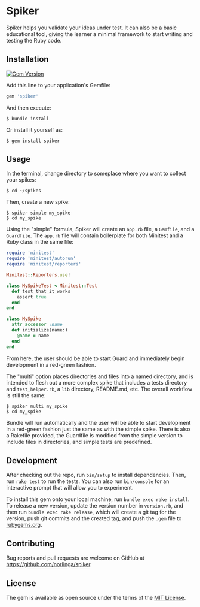 # Spiker

Spiker helps you validate your ideas under test.  It can also be a basic educational tool, giving the learner a minimal framework to start writing and testing the Ruby code.

## Installation

[![Gem Version](https://badge.fury.io/rb/spiker.svg)](https://badge.fury.io/rb/spiker)

Add this line to your application's Gemfile:

```ruby
gem 'spiker'
```

And then execute:

    $ bundle install

Or install it yourself as:

    $ gem install spiker

## Usage

In the terminal, change directory to someplace where you want to collect your spikes:

    $ cd ~/spikes

Then, create a new spike:

    $ spiker simple my_spike
    $ cd my_spike

Using the "simple" formula, Spiker will create an `app.rb` file, a `Gemfile`, and a `Guardfile`.  The `app.rb` file will contain boilerplate for both Minitest and a Ruby class in the same file:  

```ruby
require 'minitest'
require 'minitest/autorun'
require 'minitest/reporters'

Minitest::Reporters.use!

class MySpikeTest < Minitest::Test
  def test_that_it_works
    assert true
  end
end

class MySpike
  attr_accessor :name
  def initialize(name:)
    @name = name
  end
end
```

From here, the user should be able to start Guard and immediately begin development in a red-green fashion.

The "multi" option places directories and files into a named directory, and is intended to flesh out a more complex spike that includes a tests directory and `test_helper.rb`, a `lib` directory, README.md, etc.  The overall workflow is still the same:

    $ spiker multi my_spike
    $ cd my_spike

Bundle will run automatically and the user will be able to start development in a red-green fashion just the same as with the simple spike.  There is also a Rakefile provided, the Guardfile is modified from the simple version to include files in directories, and simple tests are predefined.

## Development

After checking out the repo, run `bin/setup` to install dependencies. Then, run `rake test` to run the tests. You can also run `bin/console` for an interactive prompt that will allow you to experiment.

To install this gem onto your local machine, run `bundle exec rake install`. To release a new version, update the version number in `version.rb`, and then run `bundle exec rake release`, which will create a git tag for the version, push git commits and the created tag, and push the `.gem` file to [rubygems.org](https://rubygems.org).

## Contributing

Bug reports and pull requests are welcome on GitHub at https://github.com/norlinga/spiker.

## License

The gem is available as open source under the terms of the [MIT License](https://opensource.org/licenses/MIT).
